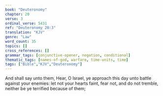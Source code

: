 ```yaml
---
book: "Deuteronomy"
chapter: 20
verse: 3
ordinal_verse: 5431
ref: "Deuteronomy 20:3"
translation: "KJV"
genre: "Law"
word_count: 35
topics: []
cross_references: []
grammar_tags: [conjunctive-opener, negation, conditional]
thematic_tags: [names-of-god, warfare, time-units, time]
tags: ["Bible","KJV","Deuteronomy"]
---
```

And shall say unto them, Hear, O Israel, ye approach this day unto battle against your enemies: let not your hearts faint, fear not, and do not tremble, neither be ye terrified because of them;
